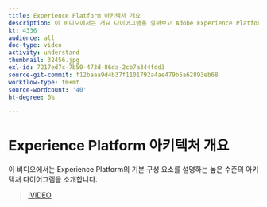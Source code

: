 ```yaml
---
title: Experience Platform 아키텍처 개요
description: 이 비디오에서는 개요 다이어그램을 살펴보고 Adobe Experience Platform의 기본 구성 요소에 대해 설명합니다.
kt: 4336
audience: all
doc-type: video
activity: understand
thumbnail: 32456.jpg
exl-id: 7217ed7c-7b50-473d-86da-2cb7a344fdd3
source-git-commit: f12baaa9d4b37f1101792a4ae479b5a62893eb68
workflow-type: tm+mt
source-wordcount: '40'
ht-degree: 0%

---
```


# Experience Platform 아키텍처 개요

이 비디오에서는 Experience Platform의 기본 구성 요소를 설명하는 높은 수준의 아키텍처 다이어그램을 소개합니다.

>[!VIDEO](https://video.tv.adobe.com/v/3422784?quality=12&learn=on&captions=kor)
